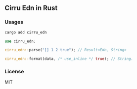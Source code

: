 ## Cirru Edn in Rust

### Usages

```bash
cargo add cirru_edn
```

```rs
use cirru_edn;

cirru_edn::parse("[] 1 2 true"); // Result<Edn, String>

cirru_edn::format(data, /* use_inline */ true); // String.
```

### License

MIT
